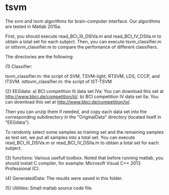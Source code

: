 # tsvm
The svm and tsvm algorithms for brain-computer interface. Our algorithms are tested in Matlab 2015a.

First, you should execute read_BCI_III_DSIVa.m and read_BCI_IV_DSIIa.m to obtain a total set for each subject.
Then,  you can execute tsvm_classifier.m or isttsvm_classifier.m to compare the perfomance of different classifiers.

The directories are the following:

(1) Classifier:

tsvm_classifier.m: the script of SVM, TSVM-light, RTSVM, LDS, CCCP, and ITSVM.
isttsvm_classifier.m: the script of IST-TSVM 

(2) EEGdata:
a) BCI competition III data set IVa: You can download this set at http://www.bbci.de/competition/iii/.
b) BCI competition IV data set IIa: You can download this set at http://www.bbci.de/competition/iv/.

Then you can unzip them if needed, and copy each data set into the corresponding subdirectory in the "OriginalData" directory (located itself in "EEGdata"). 

To randomly select some samples as training set and the remaining samples as test set, we put all samples into a total set. You can execute read_BCI_III_DSIVa.m or read_BCI_IV_DSIIa.m to obtain a total set for each subject.


(3) functions:
Various usefull toolbox. Noted that before running matlab, you should install C compiler, for example: Microsoft Visual C++ 2013 Professional (C).

(4) GeneratedData:
The results were saved in this folder.

(5) Utilities:
Small matlab source code file.
